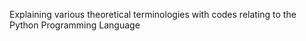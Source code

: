 Explaining various theoretical terminologies with codes relating to the Python Programming Language
